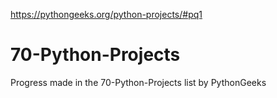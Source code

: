 https://pythongeeks.org/python-projects/#pq1 

# 70-Python-Projects
Progress made in the 70-Python-Projects list by PythonGeeks

